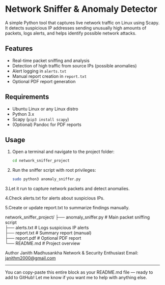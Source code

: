 # Network Sniffer & Anomaly Detector

A simple Python tool that captures live network traffic on Linux using Scapy. It detects suspicious IP addresses sending unusually high amounts of packets, logs alerts, and helps identify possible network attacks.

## Features

- Real-time packet sniffing and analysis  
- Detection of high traffic from source IPs (possible anomalies)  
- Alert logging in `alerts.txt`  
- Manual report creation in `report.txt`  
- Optional PDF report generation  

## Requirements

- Ubuntu Linux or any Linux distro  
- Python 3.x  
- Scapy (`pip3 install scapy`)  
- (Optional) Pandoc for PDF reports  

## Usage

1. Open a terminal and navigate to the project folder:

   ```bash
   cd network_sniffer_project
2. Run the sniffer script with root privileges:
   ``` bash
   sudo python3 anomaly_sniffer.py

3.Let it run to capture network packets and detect anomalies.

4.Check alerts.txt for alerts about suspicious IPs.

5.Create or update report.txt to summarize findings manually.

network_sniffer_project/
├── anomaly_sniffer.py       # Main packet sniffing script  
├── alerts.txt               # Logs suspicious IP alerts  
├── report.txt               # Summary report (manual)  
├── report.pdf               # Optional PDF report  
└── README.md                # Project overview  

Author
Janith Madhusankha
Network & Security Enthusiast
Email: janithm2000@gmail.com

---

You can copy-paste this entire block as your README.md file — ready to add to GitHub! Let me know if you want me to help with anything else.
